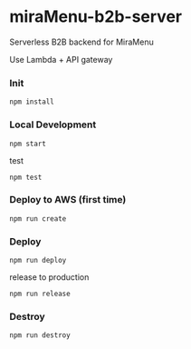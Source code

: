 # miraMenu-b2b-server
Serverless B2B backend for MiraMenu  

Use Lambda + API gateway

### Init
```
npm install
```

### Local Development
```
npm start
```

test
```
npm test
```

### Deploy to AWS (first time)
```
npm run create
```

### Deploy
```
npm run deploy
```

release to production
```
npm run release
```

### Destroy
```
npm run destroy
```


